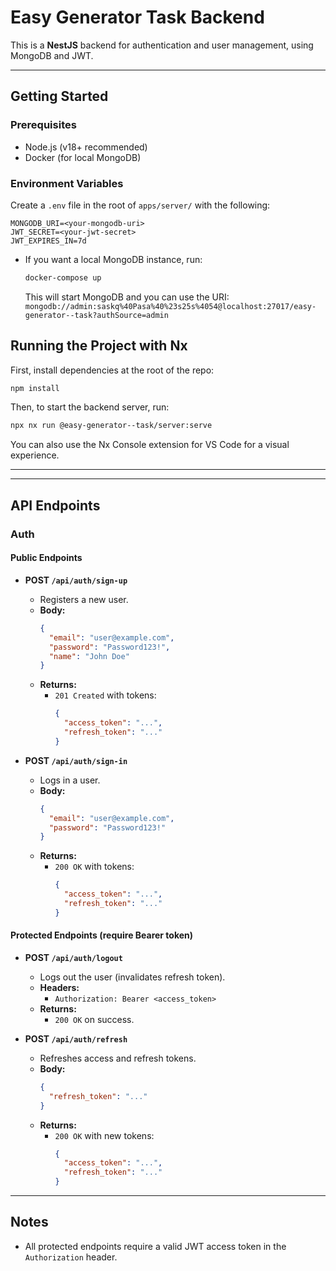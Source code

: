 # Easy Generator Task Backend

This is a **NestJS** backend for authentication and user management, using MongoDB and JWT.

---

## Getting Started

### Prerequisites

- Node.js (v18+ recommended)
- Docker (for local MongoDB)

### Environment Variables

Create a `.env` file in the root of `apps/server/` with the following:

```
MONGODB_URI=<your-mongodb-uri>
JWT_SECRET=<your-jwt-secret>
JWT_EXPIRES_IN=7d
```

- If you want a local MongoDB instance, run:
  ```bash
  docker-compose up
  ```
  This will start MongoDB and you can use the URI: `mongodb://admin:saskq%40Pasa%40%23s25s%4054@localhost:27017/easy-generator--task?authSource=admin`

## Running the Project with Nx

First, install dependencies at the root of the repo:

```bash
npm install
```

Then, to start the backend server, run:

```bash
npx nx run @easy-generator--task/server:serve
```

You can also use the Nx Console extension for VS Code for a visual experience.

---

---

## API Endpoints

### Auth

#### Public Endpoints

- **POST `/api/auth/sign-up`**

  - Registers a new user.
  - **Body:**
    ```json
    {
      "email": "user@example.com",
      "password": "Password123!",
      "name": "John Doe"
    }
    ```
  - **Returns:**
    - `201 Created` with tokens:
      ```json
      {
        "access_token": "...",
        "refresh_token": "..."
      }
      ```

- **POST `/api/auth/sign-in`**
  - Logs in a user.
  - **Body:**
    ```json
    {
      "email": "user@example.com",
      "password": "Password123!"
    }
    ```
  - **Returns:**
    - `200 OK` with tokens:
      ```json
      {
        "access_token": "...",
        "refresh_token": "..."
      }
      ```

#### Protected Endpoints (require Bearer token)

- **POST `/api/auth/logout`**

  - Logs out the user (invalidates refresh token).
  - **Headers:**
    - `Authorization: Bearer <access_token>`
  - **Returns:**
    - `200 OK` on success.

- **POST `/api/auth/refresh`**
  - Refreshes access and refresh tokens.
  - **Body:**
    ```json
    {
      "refresh_token": "..."
    }
    ```
  - **Returns:**
    - `200 OK` with new tokens:
      ```json
      {
        "access_token": "...",
        "refresh_token": "..."
      }
      ```

---

## Notes

- All protected endpoints require a valid JWT access token in the `Authorization` header.
